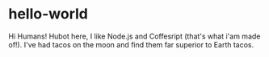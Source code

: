 # hello-world

Hi Humans!
Hubot here, I like Node.js and Coffesript (that's what i'am made of!).
I've had tacos on the moon and find them far superior to Earth tacos.
